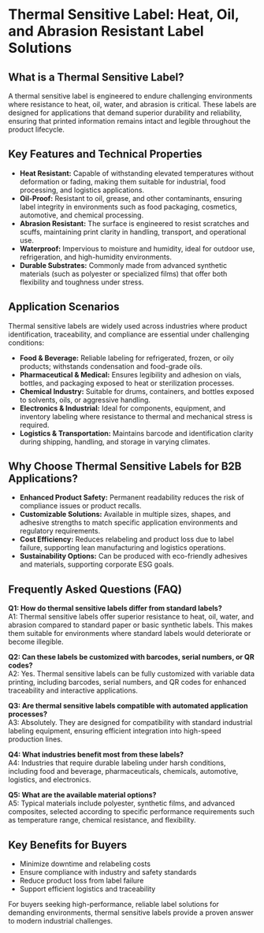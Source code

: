 # Thermal Sensitive Label: Heat, Oil, and Abrasion Resistant Label Solutions

## What is a Thermal Sensitive Label?

A thermal sensitive label is engineered to endure challenging environments where resistance to heat, oil, water, and abrasion is critical. These labels are designed for applications that demand superior durability and reliability, ensuring that printed information remains intact and legible throughout the product lifecycle.

## Key Features and Technical Properties

- **Heat Resistant:** Capable of withstanding elevated temperatures without deformation or fading, making them suitable for industrial, food processing, and logistics applications.
- **Oil-Proof:** Resistant to oil, grease, and other contaminants, ensuring label integrity in environments such as food packaging, cosmetics, automotive, and chemical processing.
- **Abrasion Resistant:** The surface is engineered to resist scratches and scuffs, maintaining print clarity in handling, transport, and operational use.
- **Waterproof:** Impervious to moisture and humidity, ideal for outdoor use, refrigeration, and high-humidity environments.
- **Durable Substrates:** Commonly made from advanced synthetic materials (such as polyester or specialized films) that offer both flexibility and toughness under stress.

## Application Scenarios

Thermal sensitive labels are widely used across industries where product identification, traceability, and compliance are essential under challenging conditions:

- **Food & Beverage:** Reliable labeling for refrigerated, frozen, or oily products; withstands condensation and food-grade oils.
- **Pharmaceutical & Medical:** Ensures legibility and adhesion on vials, bottles, and packaging exposed to heat or sterilization processes.
- **Chemical Industry:** Suitable for drums, containers, and bottles exposed to solvents, oils, or aggressive handling.
- **Electronics & Industrial:** Ideal for components, equipment, and inventory labeling where resistance to thermal and mechanical stress is required.
- **Logistics & Transportation:** Maintains barcode and identification clarity during shipping, handling, and storage in varying climates.

## Why Choose Thermal Sensitive Labels for B2B Applications?

- **Enhanced Product Safety:** Permanent readability reduces the risk of compliance issues or product recalls.
- **Customizable Solutions:** Available in multiple sizes, shapes, and adhesive strengths to match specific application environments and regulatory requirements.
- **Cost Efficiency:** Reduces relabeling and product loss due to label failure, supporting lean manufacturing and logistics operations.
- **Sustainability Options:** Can be produced with eco-friendly adhesives and materials, supporting corporate ESG goals.

## Frequently Asked Questions (FAQ)

**Q1: How do thermal sensitive labels differ from standard labels?**  
A1: Thermal sensitive labels offer superior resistance to heat, oil, water, and abrasion compared to standard paper or basic synthetic labels. This makes them suitable for environments where standard labels would deteriorate or become illegible.

**Q2: Can these labels be customized with barcodes, serial numbers, or QR codes?**  
A2: Yes. Thermal sensitive labels can be fully customized with variable data printing, including barcodes, serial numbers, and QR codes for enhanced traceability and interactive applications.

**Q3: Are thermal sensitive labels compatible with automated application processes?**  
A3: Absolutely. They are designed for compatibility with standard industrial labeling equipment, ensuring efficient integration into high-speed production lines.

**Q4: What industries benefit most from these labels?**  
A4: Industries that require durable labeling under harsh conditions, including food and beverage, pharmaceuticals, chemicals, automotive, logistics, and electronics.

**Q5: What are the available material options?**  
A5: Typical materials include polyester, synthetic films, and advanced composites, selected according to specific performance requirements such as temperature range, chemical resistance, and flexibility.

## Key Benefits for Buyers

- Minimize downtime and relabeling costs
- Ensure compliance with industry and safety standards
- Reduce product loss from label failure
- Support efficient logistics and traceability

For buyers seeking high-performance, reliable label solutions for demanding environments, thermal sensitive labels provide a proven answer to modern industrial challenges.